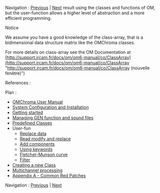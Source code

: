 
Navigation : [Previous](snare-1 "page précédente\(Hybrid Models -
SNARE-1\)") | [Next](01-Replace_data "Next\(Replace
data\)")
result using the classes and functions of OM, but the user-function allows a
higher level of abstraction and a more efficient programming.

Notice

We assume you have a good knowledge of the class-array, that is a
bidimensional data structure matrix like the OMChroma classes.

For more details on class-array see the OM Documentation at
[http://support.ircam.fr/docs/om/om6-manual/co/ClassArray](http://support.ircam.fr/docs/om/om6-manual/co/ClassArray
"http://support.ircam.fr/docs/om/om6-manual/co/ClassArray \(nouvelle
fenêtre\)")

References :

Plan :

  * [OMChroma User Manual](OMChroma)
  * [System Configuration and Installation](Installation)
  * [Getting started](Getting_Started)
  * [Managing GEN function and sound files](Managing_GEN_function_and_sound_files)
  * [Predefined Classes](Predefined_classes)
  * User-fun
    * [Replace data](01-Replace_data)
    * [Read modify and replace](02-Read_modify_and_replace)
    * [Add components](03-Add_components)
    * [Using keywords](04-Using_keywords)
    * [Fletcher-Munson curve](05-Fletcher-Munson_curve)
    * [Filter](06-Filter)
  * [Creating a new Class](Creating_a_new_Class)
  * [Multichannel processing](06-Multichannel_processing)
  * [Appendix A - Common Red Patches](A-Appendix-A_Common_red_patches)

Navigation : [Previous](snare-1 "page précédente\(Hybrid Models -
SNARE-1\)") | [Next](01-Replace_data "Next\(Replace
data\)")

